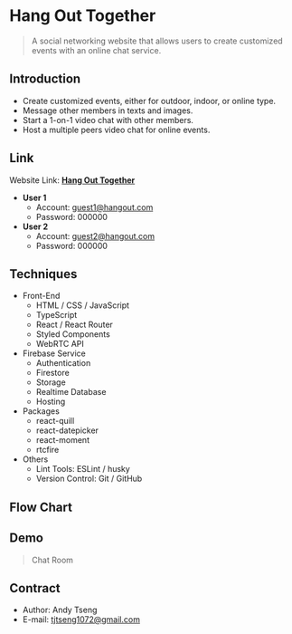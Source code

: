 # Hang Out Together
> A social networking website that allows users to create customized events with an online chat service.
## Introduction

+ Create customized events, either for outdoor, indoor, or online type.
+ Message other members in texts and images.
+ Start a 1-on-1 video chat with other members.
+ Host a multiple peers video chat for online events.

## Link

Website Link: **[Hang Out Together](https://hang-out-together.web.app/)**
+ **User 1**
  + Account: guest1@hangout.com
  + Password: 000000
+ **User 2**
  + Account: guest2@hangout.com
  + Password: 000000

## Techniques

+ Front-End
  + HTML / CSS / JavaScript
  + TypeScript
  + React / React Router
  + Styled Components
  + WebRTC API
+ Firebase Service
  + Authentication
  + Firestore
  + Storage
  + Realtime Database
  + Hosting
+ Packages
  + react-quill
  + react-datepicker
  + react-moment
  + rtcfire
+ Others
  + Lint Tools: ESLint / husky
  + Version Control: Git / GitHub

## Flow Chart

## Demo

> Chat Room


## Contract
  
  + Author: Andy Tseng
  + E-mail: <tjtseng1072@gmail.com> 
